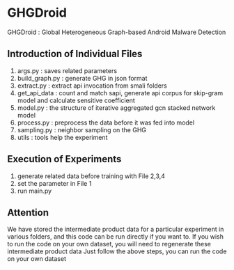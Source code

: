 # GHGDroid
GHGDroid : Global Heterogeneous Graph-based Android Malware Detection

## Introduction of Individual Files
1. args.py : saves related parameters
2. build_graph.py : generate GHG in json format
3. extract.py : extract api invocation from smali folders
4. get_api_data : count and match sapi, generate api corpus for skip-gram model and calculate sensitive coefficient
5. model.py : the structure of iterative aggregated gcn stacked network model
6. process.py : preprocess the data before it was fed into model
7. sampling.py : neighbor sampling on the GHG
8. utils : tools help the experiment

## Execution of Experiments
1. generate related data before training with File 2,3,4 
2. set the parameter in File 1
3. run main.py

## Attention
We have stored the intermediate product data for a particular experiment in various folders, and this code can be run directly if you want to.
If you wish to run the code on your own dataset, you will need to regenerate these intermediate product data
Just follow the above steps, you can run the code on your own dataset
